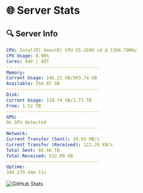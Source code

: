 # 🌐 Server Stats
## 🔍 Server Info
```yaml
CPU: Intel(R) Xeon(R) CPU E5-2699 v4 @ 1306.79MHz
CPU Usage: 0.90%
Cores: 44P | 88T
-----------------------------------
Memory:
Current Usage: 146.21 GB/503.74 GB
Available: 354.07 GB
-----------------------------------
Disk:
Current Usage: 110.74 GB/1.71 TB
Free: 1.52 TB
-----------------------------------
GPU:
No GPU detected
-----------------------------------
Network:
Current Transfer (Sent): 29.93 MB/s
Current Transfer (Received): 122.20 KB/s
Total Sent: 60.46 TB
Total Received: 532.09 GB
-----------------------------------
Uptime:
34d 17h 44m 11s
```
![GitHub Stats](https://img.shields.io/badge/Updated-2025-04-11_15:07:00-blue)
